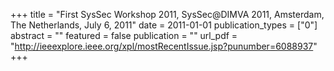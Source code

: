 +++
title = "First SysSec Workshop 2011, SysSec@DIMVA 2011, Amsterdam, The Netherlands, July 6, 2011"
date = 2011-01-01
publication_types = ["0"]
abstract = ""
featured = false
publication = ""
url_pdf = "http://ieeexplore.ieee.org/xpl/mostRecentIssue.jsp?punumber=6088937"
+++

